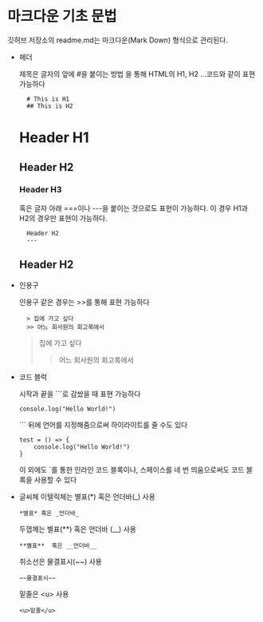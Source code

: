 # 마크다운 기초 문법


깃허브 저장소의 readme.md는 마크다운(Mark Down) 형식으로 관리된다.


* 헤더

	제목은 글자의 앞에 #을 붙이는 방법 을 통해 HTML의 H1, H2 ...코드와 같이 표현 가능하다
	
		# This is H1
		## This is H2
	
	# Header H1
	## Header H2
	### Header H3
	
	혹은 글자 아래 ===이나 ---을 붙이는 것으로도 표현이 가능하다.
	이 경우 H1과 H2의 경우만 표현이 가능하다.

		Header H2
		---
	
	Header H2
	---



* 인용구

	인용구 같은 경우는 >>를 통해 표현 가능하다
	
		> 집에 가고 싶다
		>> 어느 회사원의 회고록에서 
	
    >집에 가고 싶다
    >
    >>어느 회사원의 회고록에서



* 코드 블럭

	시작과 끝을 \```로 감쌌을 때 표현 가능하다
	
	```
	console.log("Hello World!")
	```
	
	\``` 뒤에 언어를 지정해줌으로써 하이라이트를 줄 수도 있다
	
	```{javascript}
	test = () => {
		console.log("Hello World!")
	}
	```
	
	이 외에도 \`를 통한 인라인 코드 블록이나, 
	스페이스를 네 번 띄움으로써도 코드 블록을 사용할 수 있다



* 글씨체
	이텔릭체는 별표(*) 혹은 언더바(_) 사용
	```
	*별표* 혹은 _언더바_
	```
	두껍께는 별표(**) 혹은 언더바 (\__) 사용
	```
	**별표**  혹은 __언더바__
	```
	취소선은 물결표시(~~) 사용
	```
	~~물결표시~~
	```
	밑줄은 \<u></u> 사용
	```
	<u>밑줄</u>
	```

